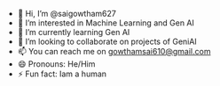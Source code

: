 - 👋 Hi, I’m @saigowtham627
- 👀 I’m interested in Machine Learning and Gen AI
- 🌱 I’m currently learning Gen AI
- 💞️ I’m looking to collaborate on projects of GeniAI
- 📫 You can reach me on gowthamsai610@gmail.com
- 😄 Pronouns: He/Him
- ⚡ Fun fact: Iam a human 

<!---
saigowtham627/saigowtham627 is a ✨ special ✨ repository because its `README.md` (this file) appears on your GitHub profile.
You can click the Preview link to take a look at your changes.
--->

